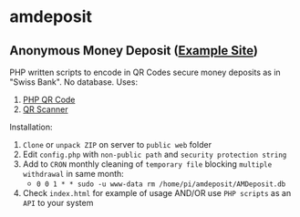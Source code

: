 # amdeposit
## Anonymous Money Deposit ([Example Site](https://zygtech.pl/amdeposit/))

PHP written scripts to encode in QR Codes secure money deposits as in "Swiss Bank". No database. Uses:

1. [PHP QR Code](http://phpqrcode.sourceforge.net/)
2. [QR Scanner](https://nimiq.github.io/qr-scanner/)

Installation:
1. `Clone` or `unpack ZIP` on server to `public web` folder
2. Edit `config.php` with `non-public path` and `security protection string`
3. Add to `CRON` monthly cleaning of `temporary file` blocking `multiple withdrawal` in same month:
    + `0 0 1 * * sudo -u www-data rm /home/pi/amdeposit/AMDeposit.db`
4. Check `index.html` for example of usage AND/OR use `PHP scripts` as an `API` to your system

